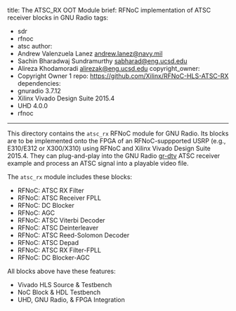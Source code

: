 title: The ATSC_RX OOT Module
brief: RFNoC implementation of ATSC receiver blocks in GNU Radio
tags:
  - sdr
  - rfnoc
  - atsc
author:
  - Andrew Valenzuela Lanez <andrew.lanez@navy.mil>
  - Sachin Bharadwaj Sundramurthy <sabharad@eng.ucsd.edu>
  - Alireza Khodamoradi <alirezak@eng.ucsd.edu>
copyright_owner:
  - Copyright Owner 1
repo: https://github.com/Xilinx/RFNoC-HLS-ATSC-RX
dependencies:
  - gnuradio 3.7.12
  - Xilinx Vivado Design Suite 2015.4
  - UHD 4.0.0
  - rfnoc
---
This directory contains the ```atsc_rx``` RFNoC module for GNU Radio. Its blocks are to be implemented onto the FPGA of an RFNoC-suppported USRP (e.g., E310/E312 or X300/X310) using RFNoC and Xilinx Vivado Design Suite 2015.4. They can plug-and-play into the GNU Radio [gr-dtv] ATSC receiver example and process an ATSC signal into a playable video file.

The ```atsc_rx``` module includes these blocks:
- RFNoC: ATSC RX Filter
- RFNoC: ATSC Receiver FPLL
- RFNoC: DC Blocker
- RFNoC: AGC
- RFNoC: ATSC Viterbi Decoder
- RFNoC: ATSC Deinterleaver
- RFNoC: ATSC Reed-Solomon Decoder
- RFNoC: ATSC Depad
- RFNoC: ATSC RX Filter-FPLL
- RFNoC: DC Blocker-AGC

All blocks above have these features:
- Vivado HLS Source & Testbench
- NoC Block & HDL Testbench
- UHD, GNU Radio, & FPGA Integration



[gr-dtv]: <https://github.com/gnuradio/gnuradio/tree/master/gr-dtv/examples>
